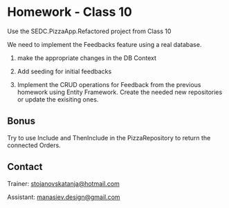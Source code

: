 # Homework - Class 10

Use the SEDC.PizzaApp.Refactored project from Class 10

We need to implement the Feedbacks feature using a real database.

1. make the appropriate changes in the DB Context
 
2. Add seeding for initial feedbacks

3. Implement the CRUD operations for Feedback from the previous homework using Entity Framework. Create the needed new repositories or update the exisiting ones.

## Bonus
Try to use Include and ThenInclude in the PizzaRepository to return the connected Orders.

## Contact
Trainer: stojanovskatanja@hotmail.com

Assistant: manasiev.design@gmail.com